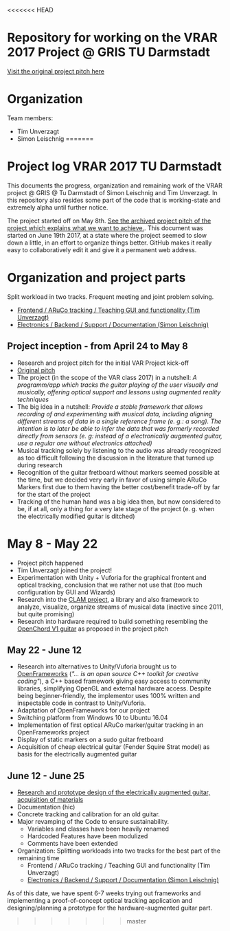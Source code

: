 <<<<<<< HEAD
# Repository for working on the VRAR 2017 Project @ GRIS TU Darmstadt

[Visit the original project pitch here](project_pitch.md)

# Organization

Team members:

 * Tim Unverzagt
 * Simon Leischnig
=======
# Project log VRAR 2017 TU Darmstadt

This documents the progress, organization and remaining work of the VRAR project @ GRIS @ Tu Darmstadt of Simon Leischnig and Tim Unverzagt. In this repository also resides some part of the code that is working-state and extremely alpha until further notice.

The project started off on May 8th. [See the archived project pitch of the project which explains what we want to achieve.](doc/project_pitch.md). This document was
started on June 19th 2017, at a state where the project seemed to slow down a
little, in an effort to organize things better. GitHub makes it really easy to collaboratively edit it and give it a permanent web address.

# Organization and project parts

Split workload in two tracks. Frequent meeting and joint problem solving.
   * [Frontend / ARuCo tracking / Teaching GUI and functionality  (Tim Unverzagt)](doc/frontend_tracking.md)
   * [Electronics / Backend / Support / Documentation (Simon Leischnig)](doc/electronics.md)

## Project inception - from April 24 to May 8

- Research and project pitch for the initial VAR Project kick-off
- [Original pitch](doc/project_pitch.md)
- The project (in the scope of the VAR class 2017) in a nutshell:
  _A programm/app which tracks the guitar playing
  of the user visually and musically, offering optical support and lessons
  using augmented reality techniques_
- The big idea in a nutshell: _Provide a stable framework that allows recording
  of and experimenting with musical data, including aligning different streams
  of data in a single reference frame (e. g.: a song). The intention is to later
  be able to infer the data that was formerly recorded directly from sensors
  (e. g: instead of a electronically augmented guitar, use a regular one without
  electronics attached)_
- Musical tracking solely by listening to the audio was already recognized as
  too difficult following the discussion in the literature that turned up
  during research
- Recognition of the guitar fretboard without markers seemed possible at the time, but
  we decided very early in favor of using simple ARuCo Markers first due to them
  having the better cost/benefit trade-off by far for the start of the project
- Tracking of the human hand was a big idea then, but now considered to be, if at all, only a thing for a very late stage of the project (e. g. when the electrically modified guitar is ditched)

# May 8 - May 22

 - Project pitch happened
 - Tim Unverzagt joined the project!
 - Experimentation with Unity + Vuforia for the graphical frontent and optical tracking, conclusion that we rather not use that (too much configuration by GUI and Wizards)
 - Research into the [CLAM project](http://clam-project.org/), a library and also
 framework to analyze, visualize, organize streams of musical data (inactive since 2011, but quite promising)
 - Research into hardware required to build something resembling the [OpenChord V1
 guitar](http://www.laboratoryspokane.com/openchord/the-openchord-v1-guitar/)
 as proposed in the project pitch

## May 22 - June 12
- Research into alternatives to Unity/Vuforia brought us to
  [OpenFrameworks](http://openframeworks.cc) (_"... is an open source C++ toolkit for creative coding"_), a C++ based framework giving easy access to community libraries, simplifying OpenGL and external hardware access. Despite being beginner-friendly, the implementor uses  100% written and inspectable code in contrast to Unity/Vuforia.
- Adaptation of OpenFrameworks for our project
- Switching platform from Windows 10 to Ubuntu 16.04
- Implementation of first optical ARuCo marker/guitar tracking in an OpenFrameworks project
- Display of static markers on a sudo guitar fretboard
- Acquisition of cheap electrical guitar (Fender Squire Strat model) as basis for the electrically augmented guitar

## June 12 - June 25

- [Research and prototype design of the electrically augmented guitar, acquisition of materials](electronics.md)
- Documentation (hic)
- Concrete tracking and calibration for an old guitar.
- Major revamping of the Code to ensure sustainability.
   * Variables and classes have been heavily renamed 
   * Hardcoded Features have been modulized 
   * Comments have been extended
- Organization: Splitting workloads into two tracks for the best part of the remaining time
   * Frontend / ARuCo tracking / Teaching GUI and functionality  (Tim Unverzagt)
   * [Electronics / Backend / Support / Documentation (Simon Leischnig)](doc/electronics.md)

As of this date, we have spent 6-7 weeks trying out frameworks and implementing a
proof-of-concept optical tracking application and designing/planning a prototype for the hardware-augmented guitar part.
>>>>>>> master
